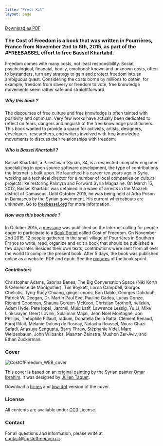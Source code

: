 ```yaml
---
title: "Press Kit"
layout: page
---
```



<a class="button button-download no-print" href="javascript:if(window.print)window.print()">Download as PDF</a>

### The Cost of Freedom is a book that was written in Pourrières, France from November 2nd to 6th, 2015, as part of the #FREEBASSEL effort to free Bassel Khartabil.

Freedom comes with many costs, not least responsibility. Social, psychological, financial, bodily, emotional: known and unknown costs, often to bystanders, turn any strategy to gain and protect freedom into an ambiguous quest. Considering the costs borne by millions to obtain, for example, freedom from slavery or freedom to vote, free knowledge movements seem rather safe and straightforward.

##### Why this book ?

The discourses of free culture and free knowledge is often tainted with positivity and optimism. Very few works have actually been dedicated to reflect on fears, dangers and anguish of the free knowledge practitioners. This book wanted to provide a space for activists, artists, designers, developers, researchers, and writers involved with free knowledge movements to discuss their relationships with freedom.

##### Who is Bassel Khartabil ?

Bassel Khartabil, a Palestinian-Syrian, 34, is a respected computer engineer specializing in open source software development, the type of contributions the Internet is built upon. He launched his career ten years ago in Syria, working as a technical director for a number of local companies on cultural projects like restoring Palmyra and Forward Syria Magazine. On March 15, 2012, Bassel Khartabil was detained in a wave of arrests in the Mazzeh district of Damascus. Until October 2015, he was being held at Adra Prison in Damascus by the Syrian government. His current whereabouts are unknown. Go to [freebassel.org](http://freebassel.org/) for more information.

##### How was this book made ?

In October 2015, a [message](http://book.costoffreedom.cc/book/appendix/call-for-participations.html) was published on the Internet calling for people eager to participate to a [Book Sprint](http://www.booksprints.net/) called Cost of Freedom. On November 2nd 2015, 12 people gathered in the small village of Pourrières in Southern France to write, read, organize and edit a book that should be published a few days later. Besides their own texts, contributions were sent from all over the world to compile the present book. After 5 days, the book was published online as a website, PDF and epub. See the [pictures](https://commons.wikimedia.org/wiki/Category:Cost_of_Freedom) of the book sprint.

##### Contributors

Christopher Adams, Sabrina Banes, The Big Conversation Space (Niki Korth & Clémence de Montgolfier), Tim Boykett, Lorna Campbell, Giorgos Cheliotis, Tyng-Ruey Chuang, ginger coons, Ben Dablo, Georges Dahdouh, Patrick W. Deegan, Dr. Martin Paul Eve, Pauline Gadea, Lucas Gonze, Richard Goodman, Shauna Gordon-McKeon, Christian Grothoff, hellekin, Adam Hyde, Pete Ippel, Jaromil, Muid Latif, Lawrence Lessig, Yu Li, Mike Linksvayer, Geert Lovink, Sulaïman Majali, Jean Noël Montagné, Jon Phillips, Théophile Pillault, radium, Donatella Della Ratta, Clément Renaud, Faraj Rifait, Mélanie Dulong de Rosnay, Natacha Roussel, Noura Ghazi Safadi, Anasuya Sengupta, Barry Threw, Stéphanie Vidal, Marc Weidenbaum, John Wilbanks, Maarten Zeinstra, Mushon Zer-Aviv, and Ethan Zuckerman.

### Cover

![CostOfFreedom_WEB_cover](covers/CostOfFreedom_WEB_cover.jpg)

This cover is based on an [original painting](http://blueroseman1978.tumblr.com/post/129377259142/omar-ibrahim-mixed-media-on-cardboard-paris) by the Syrian painter [Omar Ibrahim](http://plasticartistomaribrahim.weebly.com/index.html). It was designed by [Julien Taquet](https://twitter.com/John_Tax).

Download a [hi-res](covers/CostOfFreedom_Hi-RES_cover.jpg) and [low-def](covers/CostOfFreedom_WEB_cover.jpg) version of the cover.



### License

All contents are available under [CC0](https://creativecommons.org/publicdomain/zero/1.0/) License.


### Contact

For all questions and information, please write at [contact@costoffreedom.cc](contact@costoffreedom.cc).
